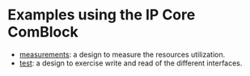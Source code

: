 # Examples using the IP Core ComBlock

* [measurements](measurements): a design to measure the resources utilization.
* [test](test): a design to exercise write and read of the different interfaces.
